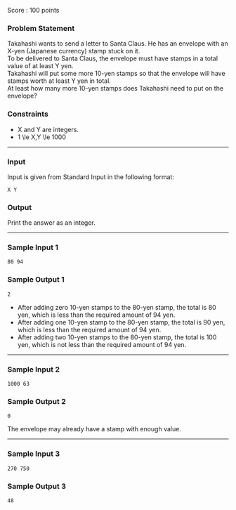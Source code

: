 Score : 100 points

### Problem Statement

Takahashi wants to send a letter to Santa Claus. He has an envelope with an X-yen (Japanese currency) stamp stuck on it.  
To be delivered to Santa Claus, the envelope must have stamps in a total value of at least Y yen.  
Takahashi will put some more 10-yen stamps so that the envelope will have stamps worth at least Y yen in total.  
At least how many more 10-yen stamps does Takahashi need to put on the envelope?

### Constraints

* X and Y are integers.
* 1 \le X,Y \le 1000

---

### Input

Input is given from Standard Input in the following format:

```
X Y
```

### Output

Print the answer as an integer.

---

### Sample Input 1

```
80 94
```

### Sample Output 1

```
2
```

* After adding zero 10-yen stamps to the 80-yen stamp, the total is 80 yen, which is less than the required amount of 94 yen.
* After adding one 10-yen stamp to the 80-yen stamp, the total is 90 yen, which is less than the required amount of 94 yen.
* After adding two 10-yen stamps to the 80-yen stamp, the total is 100 yen, which is not less than the required amount of 94 yen.

---

### Sample Input 2

```
1000 63
```

### Sample Output 2

```
0
```

The envelope may already have a stamp with enough value.

---

### Sample Input 3

```
270 750
```

### Sample Output 3

```
48
```